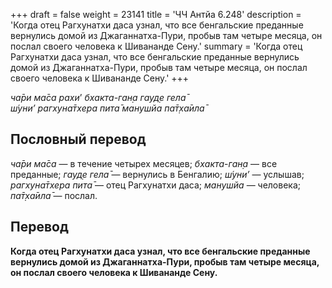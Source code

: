 +++
draft = false
weight = 23141
title = 'ЧЧ Антйа 6.248'
description = 'Когда отец Рагхунатхи даса узнал, что все бенгальские преданные вернулись домой из Джаганнатха-Пури, пробыв там четыре месяца, он послал своего человека к Шивананде Сену.'
summary = 'Когда отец Рагхунатхи даса узнал, что все бенгальские преданные вернулись домой из Джаганнатха-Пури, пробыв там четыре месяца, он послал своего человека к Шивананде Сену.'
+++

_ча̄ри ма̄са рахи_’ _бхакта-ган̣а гауд̣е гела̄  
ш́уни’ рагхуна̄тхера пита̄ манушйа па̄т̣ха̄ила̄_

## Пословный перевод

_ча̄ри_ _ма̄са_ — в течение четырех месяцев; _бхакта_\-_ган̣а_ — все преданные; _гауд̣е_ _гела̄_ — вернулись в Бенгалию; _ш́уни’_ — услышав; _рагхуна̄тхера_ _пита̄_ — отец Рагхунатхи даса; _манушйа_ — человека; _па̄т̣ха̄ила̄_ — послал.

## Перевод

**Когда отец Рагхунатхи даса узнал, что все бенгальские преданные вернулись домой из Джаганнатха-Пури, пробыв там четыре месяца, он послал своего человека к Шивананде Сену.**
